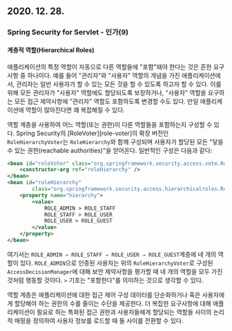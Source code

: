 ## 2020. 12. 28.

### Spring Security for Servlet - 인가(9)

#### 계층적 역할(Hierarchical Roles)

애플리케이션의 특정 역할이 자동으로 다른 역할들에 "포함"돼야 한다는 것은 흔한 요구사항 중 하나이다. 예를 들어 "관리자"와 "사용자" 역할의 개념을 가진 애플리케이션에서, 관리자는 일반 사용자가 할 수 있는 모든 것을 할 수 있도록 하고자 할 수 있다. 이를 위해 모든 관리자가 "사용자" 역할에도 할당되도록 보장하거나, "사용자" 역할을 요구하는 모든 접근 제약사항에 "관리자" 역할도 포함하도록 변경할 수도 있다. 만일 애플리케이션에 역할이 많아진다면 꽤 복잡해질 수 있다.

역할 계층을 사용하여 어느 역할(또는 권한)이 다른 역할들을 포함하는지 구성할 수 있다. Spring Security의 [RoleVoter][role-voter]의 확장 버전인 `RoleHierarchyVoter`는  `RoleHierarchy`와 함께 구성되며 사용자가 할당된 모든 "닿을 수 있는 권한(reachable authorities)"을 얻어온다. 일반적인 구성은 다음과 같다:

```xml
<bean id="roleVoter" class="org.springframework.security.access.vote.RoleHierarchyVoter">
    <constructor-arg ref="roleHierarchy" />
</bean>
<bean id="roleHierarchy"
        class="org.springframework.security.access.hierarchicalroles.RoleHierarchyImpl">
    <property name="hierarchy">
        <value>
            ROLE_ADMIN > ROLE_STAFF
            ROLE_STAFF > ROLE_USER
            ROLE_USER > ROLE_GUEST
        </value>
    </property>
</bean>
```

여기서는 `ROLE_ADMIN ⇒ ROLE_STAFF ⇒ ROLE_USER ⇒ ROLE_GUEST`계층에 네 개의 역할이 있다. `ROLE_ADMIN`으로 인증된 사용자는 위의 `RoleHierarchyVoter`로 구성된 `AccessDecisionManager`에 대해 보안 제약사항을 평가할 때 네 개의 역할을 모두 가진 것처럼 행동할 것이다. `>` 기호는 "포함한다"를 의미하는 것으로 생각할 수 있다.

역할 계층은 애플리케이션에 대한 접근 제어 구성 데이터를 단순화하거나 혹은 사용자에게 할당해야 하는 권한의 수를 줄이는 수단을 제공한다. 더 복잡한 요구사항에 대해 애플리케이션이 필요로 하는 특화된 접근 권한과 사용자들에게 할당되는 역할들 사이의 논리적 매핑을 정의하여 사용자 정보를 로드할 때 둘 사이를 전환할 수 있다.


